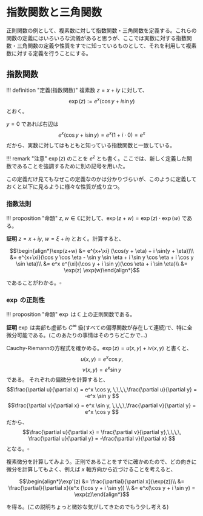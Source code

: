 # 指数関数と三角関数

正則関数の例として、複素数に対して指数関数・三角関数を定義する。これらの関数の定義にはいろいろな流儀があると思うが、ここでは実数に対する指数関数・三角関数の定義や性質をすでに知っているものとして、それを利用して複素数に対する定義を行うことにする。

## 指数関数

!!! definition "定義(指数関数)"
    複素数 $z = x + iy$ に対して、
    $$\exp(z) := e^x (\cos y + i \sin y) $$
    とおく。

$y = 0$ であれば右辺は
$$e^x (\cos y + i \sin y) = e^x (1 + i \cdot 0) = e^x $$
だから、実数に対してはもともと知っている指数関数と一致している。

!!! remark "注意"
    $\exp(z)$ のことを $e^z$ とも書く。ここでは、新しく定義した関数であることを強調するために別の記号を用いた。

この定義だけ見てもなぜこの定義なのかは分かりづらいが、このように定義しておくと以下に見るように様々な性質が成り立つ。

### 指数法則
!!! proposition "命題"
    $z, w \in \mathbb{C}$に対して、$\exp(z+w) = \exp(z) \cdot \exp(w)$ である。

**証明**
$z=x+iy$, $w=\xi + i \eta$ とおく。計算すると、

$$\begin{align*}\exp(z+w) &= e^{x+\xi} (\cos(y + \eta) + i \sin(y + \eta))\\
&= e^{x+\xi}(\cos y \cos \eta - \sin y \sin \eta + i \sin y \cos \eta + i \cos y \sin \eta)\\
&= e^x e^{\xi}(\cos y + i \sin y)(\cos \eta + i \sin \eta)\\
&= \exp(z) \exp(w)\end{align*}$$

であることがわかる。$\square$

### $\exp$ の正則性
!!! proposition "命題"
    $\exp$ は $\mathbb{C}$ 上の正則関数である。

**証明**
$\exp$ は実部も虚部も $C^\infty$ 級(すべての偏導関数が存在して連続)で、特に全微分可能である。(このあたりの事情はそのうちどこかで…)

Cauchy-Riemannの方程式を確かめる。$\exp(z) = u(x, y) + iv(x,y)$ と書くと、
$$u(x, y) = e^x \cos y, $$
$$v(x, y) = e^x \sin y $$
である。
それぞれの偏微分を計算すると、
$$\frac{\partial u}{\partial x} = e^x \cos y, \,\,\,\,\frac{\partial u}{\partial y} = -e^x \sin y $$
$$\frac{\partial v}{\partial x} = e^x \sin y, \,\,\,\,\frac{\partial v}{\partial y} = e^x \cos y $$
だから、
$$\frac{\partial u}{\partial x} = \frac{\partial v}{\partial y},\,\,\,\, \frac{\partial u}{\partial y} = -\frac{\partial v}{\partial x} $$
となる。$\square$

複素微分を計算してみよう。正則であることをすでに確かめたので、どの向きに微分を計算してもよく、例えば $x$ 軸方向から近づけることを考えると、

$$\begin{align*}\exp'(z) &= \frac{\partial}{\partial x}(\exp(z))\\
&= \frac{\partial}{\partial x}(e^x (\cos y + i \sin y)) \\
&= e^x(\cos y + i \sin y) = \exp(z)\end{align*}$$

を得る。(この説明ちょっと微妙な気がしてきたのでもう少し考える)